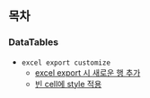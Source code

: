 
## 목차

### DataTables
 - `excel export customize`
    - [excel export 시 새로운 행 추가](addNewRow_excel.md)
    - [빈 cell에 style 적용](applyStyleToBlankCell.md)
